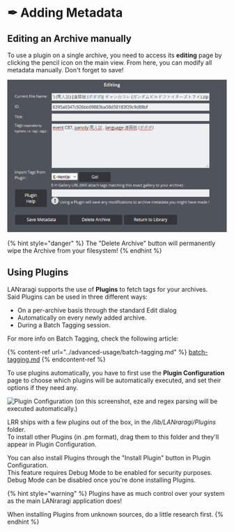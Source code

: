 # ✒ Adding Metadata

## Editing an Archive manually

To use a plugin on a single archive, you need to access its **editing** page by clicking the pencil icon on the main view. From here, you can modify all metadata manually. Don't forget to save!

![Editing an Archive's Metadata](../.gitbook/assets/edit.PNG)

{% hint style="danger" %}
The "Delete Archive" button will permanently wipe the Archive from your filesystem!
{% endhint %}

## Using Plugins

LANraragi supports the use of **Plugins** to fetch tags for your archives.\
Said Plugins can be used in three different ways:

* On a per-archive basis through the standard Edit dialog
* Automatically on every newly added archive.
* During a Batch Tagging session.

For more info on Batch Tagging, check the following article:

{% content-ref url="../advanced-usage/batch-tagging.md" %}
[batch-tagging.md](../advanced-usage/batch-tagging.md)
{% endcontent-ref %}

To use plugins automatically, you have to first use the **Plugin Configuration** page to choose which plugins will be automatically executed, and set their options if they need any.

![Plugin Configuration (on this screenshot, eze and regex parsing will be executed automatically.)](https://raw.githubusercontent.com/Difegue/LANraragi/dev/tools/\_screenshots/cfg\_plugin.png)

LRR ships with a few plugins out of the box, in the _/lib/LANraragi/Plugins_ folder.\
To install other Plugins (in .pm format), drag them to this folder and they'll appear in Plugin Configuration.

You can also install Plugins through the "Install Plugin" button in Plugin Configuration.\
This feature requires Debug Mode to be enabled for security purposes. Debug Mode can be disabled once you're done installing Plugins.

{% hint style="warning" %}
Plugins have as much control over your system as the main LANraragi application does!

When installing Plugins from unknown sources, do a little research first.
{% endhint %}
